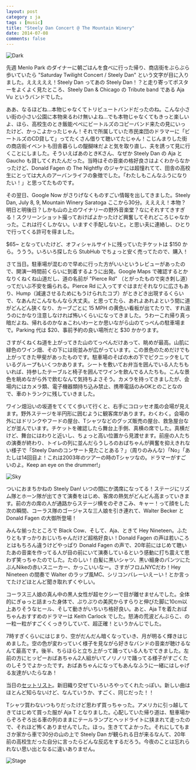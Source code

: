 ```yaml
---
layout: post
category : ja
tags : [music]
title: "Steely Dan Concert @ The Mountain Winery"
date: 2014-07-08
comments: false
---
```


![Dark](https://lh6.googleusercontent.com/-Tf-azIIIqqQ/U8NNAu8N1hI/AAAAAAACQp8/cGrSjtrPHEA/w620-h465-no/IMG_20140708_221716.jpg)

先週 Menlo Park のダイナーに朝ごはんを食べに行った帰り、商店街をぶらぶら歩いていたら "Saturday Twilight Concert / Steely Dan" という文字が目に入りました。えええええ！Steely Dan ってあの Steely Dan！？と走り寄ってポスターをよくよく見たところ、Steely Dan & Chicago の Tribute band である Aja Vu というバンドでした。

ああ、なるほどね…本物じゃなくてトリビュートバンドだったのね。こんな小さい街の小さい公園に本物来るわけ無いよね…でも本物じゃなくてもきっと楽しいよ、ほら、高校生のとき飯能ぺぺにビートルズのコピーバンド来たの見にいったけど、かっこよかったじゃん！それで所属していた市民楽団のドラマーに「ビートルズのCD貸して」ってたくさん借りて聴いてたじゃん！こじんまりした街の商店街イベントも田舎暮らしの醍醐味だよと気を取り直し、夫を誘って見に行くことにしました。そういえばあのときKさん、なぜか Steely Dan の Aja と Gaucho も貸してくれたんだった。当時はその音楽の格好良さはよくわからなかったけど、Donald Fagen の The Nightfly のジャケには超憧れてて、田舎の高校生にとっては大人のアーバンライフの象徴でした。「わたしもこんなふうになりたい！」と思ってたものです。

その翌日、Google Now がさりげなくものすごい情報を出してきました。Steely Dan,  July 8, 9,  Mountain Winery Saratoga ここから30分。ええええ！本物？明日と明後日？しかも山の上のワイナリーの野外音楽堂？なにそれすてきすぎる！スクリーンショット撮っておけばよかったけど興奮してそれどころじゃなかった。これは行くしかない。いますぐ手配しないと。と思い夫に連絡し、ひとりで行ってくる許可を得ました。

$65~ となっていたけど、オフィシャルサイトに残っていたチケットは $150 から。ううう。いろいろ探したら StubHub でちょっと安く売ってたので、購入！

さて当日。駐車場が混むので早めに行った方がいいというレビューがあったので、開演一時間前くらいに到着するように出発。Google Maps で確認するとかなりくねくね山道だし、道の名前が "Pierce Rd" （とがったもので突き刺し道）ってだいぶ不安を煽られる。Pierce Rd に入ってすぐはまだそれなりに広さもあり、Hump（減速させるためにもうけられたコブ）がときどき出現するくらいで、なあんだこんなもんなら大丈夫。と思ってたら、あれよあれよという間に道がどんどん狭くなり、カーブごとに 15 MPH の黄色い看板が出てたりで、すれ違うのにかなり注意しなければ怖いくらいになってきました。うわーこれ帰り真っ暗だよね、帰れるのかなぁこわいわーとか思いながら山のてっぺんの駐車場まで。Parking 代は $20、事前予約の良い場所だと $30 かかります。

さすがくねくね道を上がってきた山のてっぺんだけあって、眺めが最高。山肌に緑色のワイン畑、その下には街並みが広がっています。この景色のためだけでも上がってきた甲斐があったものです。駐車場のそばの木の下でピクニックをしているグループもいくつかあります。シートを敷いてお弁当を囲んでいる人たちもいれば、持参したテーブルと椅子を囲んでワインを飲んでる人たちも。こんな景色を眺めながら外で飲むなんて気持ちよさそう。カメラを持ってきましたが、会場内にはカメラ類、電子機器類持ち込み禁止、携帯電話のみOKとのことなので、車のトランクに残していきました。

ワイン畑沿いの坂道をてくてく歩いて行くと、右手にコロッセオ風の会場が見えます。野外ステージを半円形に囲むように観客席があります。わくわく。会場の外にはドリンクやフードの屋台、Tシャツなどのグッズ販売の屋台、救急屋台などが並んでいます。チケットを確認したら舞台上手側、真横の席でした。真横だけど、舞台にはわりと近いし、ちょっと高い位置から見渡せます。前座の人たちの演奏が終わり、トイレの列に並んだらうしろのおばちゃんが興奮を抑えきれない様子で「Steely Danのコンサート見たことある？」（周りのみんな）「No」「あたしは14回目よ！これは2003年のツアーの時のTシャツなの。ドラマーがすごいのよ。Keep an eye on the drummer!」

![Sky](https://lh3.googleusercontent.com/-cteDufFWvbY/U8NNAhK22uI/AAAAAAACQp8/5lFYKmNm7wY/w620-h465-no/IMG_20140708_201158.jpg)

ついにおまちかねの Steely Dan! いつの間にか満席になってる！ステージにリズム隊とホーン隊が出てきて演奏をはじめ、客席の熱気がどんどん高まっていきます。前の方の席の人が通路からステージ横をのぞきこみ、キャー！って顔をした次の瞬間、コーラス隊のゴージャスな三人娘を引き連れて、Walter Becker と Donald Fagen の大御所登場！

みんな揃ったところで Black Cow、そして、Aja、ときて Hey Nineteen。ふたりともすっかりおじいちゃんだけど超格好良い！Donald Fagen の声は若いころとはもちろん違うけどやっぱり Donald Fagen の声で、20年前にはじめて聴いたあの音楽を作ってる人が目の前にいて演奏しているという感動に打ち震えて思わず笑っちゃたのでした。たのしい！白髪に黒いシャツ、黒い細身のパンツにたぶんNikeの赤いスニーカー、かっこいいなー。さすがフロムNYCだわ！Hey Nineteen の間奏で Walter のラップ風MC、シリコンバレーいえーい！とか言ってたけどほとんど聞き取れずくやしい。

コーラス三人娘の真ん中の黒人女性が超セクシーで目が離せませんでした。全体的にぎゅっと詰まった身体で、ぷりぷりの美尻からすらりと伸びた脚に10cm以上ありそうなヒール、そして動きがいちいち格好良い。あと、Aja Tを着たおばちゃんおすすめのドラマーは Keith Carlock でした。怒涛の荒波どんぶらこ、の一粒一粒がすごくくっきりしていて、超正確！というかんじでした。

7時すぎくらいにはじまり、空がだんだん暗くなっていき、月が明るく輝きはじめました。空の色が変わっていく様子を見ながら好きなバンドの音楽が聴けるなんて最高です。後半、ちらほらと立ち上がって踊っている人もでてきました。左前の方にヒッピーおばあちゃん2人組がいてノリノリで踊ってる様子がすごくたのしそうでよかったです。おばあちゃんになってもあんなふうに一緒にはしゃげる友達がいたらなあ！

当日の[セットリスト](http://www.setlist.fm/setlist/steely-dan/2014/the-mountain-winery-saratoga-ca-7bc1ee00.html)。新旧織り交ぜていろいろやってくれたっぽい。新しい曲はほとんど知らないけど、なんていうか、すごく、同じだった！！

Tシャツ買わないつもりだったけど思わず買っちゃった。アメリカに引っ越してきてはじめて買った服が Aja T となりました。心配していた帰り道は、駐車場からぞろぞろ出る車の列のままにテールランプとヘッドライトに挟まれて走ったので、それほど怖くありませんでした。ほっ。生きててよかった。それにしてもまさか家から車で30分の山の上で Steely Dan が観られる日が来るなんて、20年前の高校生だった自分に言ったらどんな反応をするだろう。今夜のことは忘れられない思い出となるに違いありません。


![Stage](https://lh5.googleusercontent.com/-vBsuZvJTRtQ/U8NNApm8F7I/AAAAAAACQp8/eBLM3OVjtho/w620-h826-no/IMG_20140708_205959.jpg)
